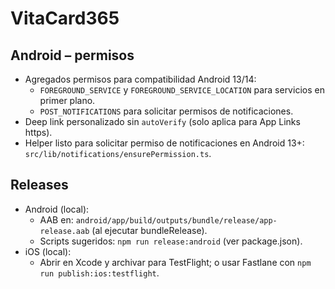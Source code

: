 # VitaCard365

## Android – permisos

- Agregados permisos para compatibilidad Android 13/14:
  - `FOREGROUND_SERVICE` y `FOREGROUND_SERVICE_LOCATION` para servicios en primer plano.
  - `POST_NOTIFICATIONS` para solicitar permisos de notificaciones.
- Deep link personalizado sin `autoVerify` (solo aplica para App Links https).
- Helper listo para solicitar permiso de notificaciones en Android 13+: `src/lib/notifications/ensurePermission.ts`.

## Releases

- Android (local):
  - AAB en: `android/app/build/outputs/bundle/release/app-release.aab` (al ejecutar bundleRelease).
  - Scripts sugeridos: `npm run release:android` (ver package.json).
- iOS (local):
  - Abrir en Xcode y archivar para TestFlight; o usar Fastlane con `npm run publish:ios:testflight`.

